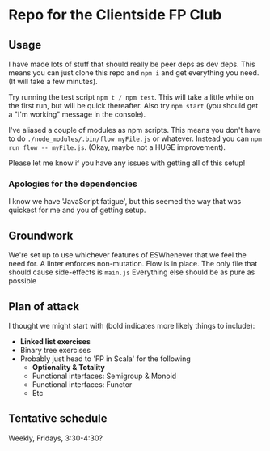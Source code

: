 # Repo for the Clientside FP Club

## Usage

I have made lots of stuff that should really be peer deps as dev deps.
This means you can just clone this repo and `npm i` and get everything you need.
(It will take a few minutes).

Try running the test script `npm t / npm test`.
This will take a little while on the first run, but will be quick thereafter.
Also try `npm start`
(you should get a "I'm working" message in the console).

I've aliased a couple of modules as npm scripts.
This means you don't have to do `./node_modules/.bin/flow myFile.js` or whatever.
Instead you can `npm run flow -- myFile.js`.
(Okay, maybe not a HUGE improvement).

Please let me know if you have any issues with getting all of this setup!

### Apologies for the dependencies
I know we have 'JavaScript fatigue',
but this seemed the way that was quickest for me and you of getting setup.

## Groundwork

We're set up to use whichever features of ESWhenever that we feel the need for.
A linter enforces non-mutation.
Flow is in place.
The only file that should cause side-effects is `main.js`
Everything else should be as pure as possible

## Plan of attack

I thought we might start with
(bold indicates more likely things to include):
* **Linked list exercises**
* Binary tree exercises
* Probably just head to 'FP in Scala' for the following
  * **Optionality & Totality**
  * Functional interfaces: Semigroup & Monoid
  * Functional interfaces: Functor
  * Etc

## Tentative schedule

Weekly, Fridays, 3:30-4:30?

